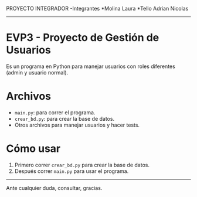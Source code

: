 PROYECTO INTEGRADOR
-Integrantes
*Molina Laura
*Tello Adrian Nicolas
________________________________________
# EVP3 - Proyecto de Gestión de Usuarios

Es un programa en Python para manejar usuarios con roles diferentes (admin y usuario normal).

# Archivos

- `main.py`: para correr el programa.  
- `crear_bd.py`: para crear la base de datos.  
- Otros archivos para manejar usuarios y hacer tests.

# Cómo usar

1. Primero correr `crear_bd.py` para crear la base de datos.  
2. Después correr `main.py` para usar el programa.

---

Ante cualquier duda, consultar, gracias.

